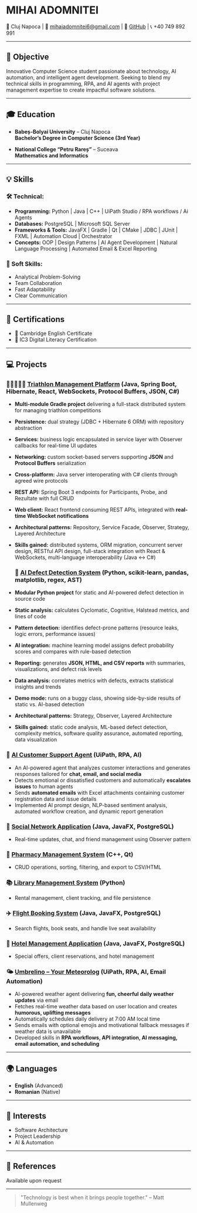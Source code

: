 # MIHAI ADOMNITEI

📍 Cluj Napoca | 📧 [mihaiadomnitei6@gmail.com](mailto:mihaiadomnitei6@gmail.com) | 🔗 [GitHub](https://github.com/MihaiAdomnitei) | 📞 +40 749 892 991

---

## 🚀 Objective

Innovative Computer Science student passionate about technology, AI automation, and intelligent agent development. Seeking to blend my technical skills in programming, RPA, and AI agents with project management expertise to create impactful software solutions.

---

## 🎓 Education

- **Babeș-Bolyai University** – Cluj Napoca  
  **Bachelor’s Degree in Computer Science (3rd Year)**

- **National College “Petru Rareș”** – Suceava  
  **Mathematics and Informatics**

---

## 💡 Skills

### 🛠️ Technical:

- **Programming:** Python | Java | C++ | UiPath Studio / RPA workflows / Ai Agents
- **Databases:** PostgreSQL | Microsoft SQL Server  
- **Frameworks & Tools:** JavaFX | Gradle | Qt | CMake | JDBC | JUnit | FXML | Automation Cloud | Orchestrator  
- **Concepts:** OOP | Design Patterns | AI Agent Development | Natural Language Processing | Automated Email & Excel Reporting  

### 🔧 Soft Skills:

- Analytical Problem-Solving  
- Team Collaboration  
- Fast Adaptability  
- Clear Communication  

---

## 📜 Certifications

- 🏅 Cambridge English Certificate  
- 🏅 IC3 Digital Literacy Certification  

---

## 💻 Projects

### 🏊‍♂️🚴‍♂️🏃 [Triathlon Management Platform](https://github.com/MihaiAdomnitei/Triatlon-Management-Platform) (Java, Spring Boot, Hibernate, React, WebSockets, Protocol Buffers, JSON, C#)
- **Multi-module Gradle project** delivering a full-stack distributed system for managing triathlon competitions  
- **Persistence:** dual strategy (JDBC + Hibernate 6 ORM) with repository abstraction  
- **Services:** business logic encapsulated in service layer with Observer callbacks for real-time UI updates  
- **Networking:** custom socket-based servers supporting **JSON** and **Protocol Buffers** serialization  
- **Cross-platform:** Java server interoperating with C# clients through agreed wire protocols  
- **REST API:** Spring Boot 3 endpoints for Participants, Probe, and Rezultate with full CRUD  
- **Web client:** React frontend consuming REST APIs, integrated with **real-time WebSocket notifications**  
- **Architectural patterns:** Repository, Service Facade, Observer, Strategy, Layered Architecture  
- **Skills gained:** distributed systems, ORM migration, concurrent server design, RESTful API design, full-stack integration with React & WebSockets, multi-language interoperability (Java ↔ C#)

  ### 🧠 [AI Defect Detection System](https://github.com/MihaiAdomnitei/AI-Software-Defect-Detection) (Python, scikit-learn, pandas, matplotlib, regex, AST)
- **Modular Python project** for static and AI-powered defect detection in source code  
- **Static analysis:** calculates Cyclomatic, Cognitive, Halstead metrics, and lines of code  
- **Pattern detection:** identifies defect-prone patterns (resource leaks, logic errors, performance issues)  
- **AI integration:** machine learning model assigns defect probability scores and compares with rule-based detection  
- **Reporting:** generates **JSON, HTML, and CSV reports** with summaries, visualizations, and defect risk levels  
- **Data analysis:** correlates metrics with defects, extracts statistical insights and trends  
- **Demo mode:** runs on a buggy class, showing side-by-side results of static vs. AI-based detection  
- **Architectural patterns:** Strategy, Observer, Layered Architecture  
- **Skills gained:** static code analysis, ML-based defect detection, complexity metrics, software quality assurance, automated reporting, data visualization

### 🤖 [AI Customer Support Agent](https://github.com/MihaiAdomnitei/AI-Customer-Support-Agent) (UiPath, RPA, AI)
- An AI-powered agent that analyzes customer interactions and generates responses tailored for **chat, email, and social media**  
- Detects emotional or dissatisfied customers and automatically **escalates issues** to human agents  
- Sends **automated emails** with Excel attachments containing customer registration data and issue details  
- Implemented AI prompt design, NLP-based sentiment analysis, automated workflow creation, and dynamic report generation

### 🌟 [Social Network Application](https://github.com/MihaiAdomnitei/social-networkApp) (Java, JavaFX, PostgreSQL)
- Real-time updates, chat, and friend management using Observer pattern

### 💊 [Pharmacy Management System](https://github.com/MihaiAdomnitei/Farmacy) (C++, Qt)
- CRUD operations, sorting, filtering, and export to CSV/HTML

### 📚 [Library Management System](https://github.com/MihaiAdomnitei/Library) (Python)
- Rental management, client tracking, and file persistence

### ✈️ [Flight Booking System](https://github.com/MihaiAdomnitei/Ticketing-App) (Java, JavaFX, PostgreSQL)
- Search flights, book seats, and handle live seat availability

### 🏨 [Hotel Management Application](https://github.com/MihaiAdomnitei/HotelManagement) (Java, JavaFX, PostgreSQL)
- Special offers, client reservations, and hotel management

### 🌤️ [Umbrelino – Your Meteorolog](https://github.com/MihaiAdomnitei/Umbrelino-WeatherBot) (UiPath, RPA, AI, Email Automation)
- AI-powered weather agent delivering **fun, cheerful daily weather updates** via email  
- Fetches real-time weather data based on user location and creates **humorous, uplifting messages**  
- Automatically schedules daily delivery at 7:00 AM local time  
- Sends emails with optional emojis and motivational fallback messages if weather data is unavailable  
- Developed skills in **RPA workflows, API integration, AI messaging, email automation, and scheduling**

---

## 🌍 Languages

- **English** (Advanced)  
- **Romanian** (Native)  

---

## 🎯 Interests

- Software Architecture  
- Project Leadership  
- AI & Automation  

---

## 🔎 References

Available upon request

---

> "Technology is best when it brings people together." – Matt Mullenweg
